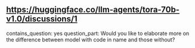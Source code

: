 ## https://huggingface.co/llm-agents/tora-70b-v1.0/discussions/1

contains_question: yes
question_part: Would you like to elaborate more on the difference between model with code in name and those without?
